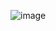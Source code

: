 ![image](https://github.com/emilos2001/calculator/assets/140043844/2e260689-8897-4d33-a6fc-6c48cfd79319)
